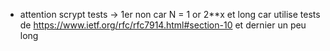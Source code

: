 * attention scrypt tests -> 1er non car N = 1 or 2**x et long car utilise tests de https://www.ietf.org/rfc/rfc7914.html#section-10 et dernier un peu long